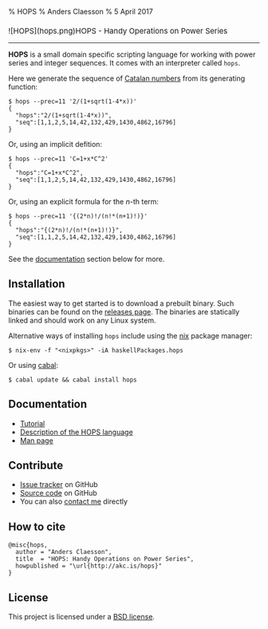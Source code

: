 % HOPS
% Anders Claesson
% 5 April 2017

<h1 style="font-weight:normal; font-size:15px;">
![HOPS](hops.png)HOPS - Handy Operations on Power Series
</h1>
<hr/>

**HOPS** is a small domain specific scripting language for working with
power series and integer sequences. It comes with an interpreter
called `hops`.

Here we generate the sequence of
[Catalan numbers](https://oeis.org/A000108) from its generating function:

```
$ hops --prec=11 '2/(1+sqrt(1-4*x))'
{
  "hops":"2/(1+sqrt(1-4*x))",
  "seq":[1,1,2,5,14,42,132,429,1430,4862,16796]
}
```

Or, using an implicit defition:

```
$ hops --prec=11 'C=1+x*C^2'
{
  "hops":"C=1+x*C^2",
  "seq":[1,1,2,5,14,42,132,429,1430,4862,16796]
}
```

Or, using an explicit formula for the *n*-th term:

```
$ hops --prec=11 '{(2*n)!/(n!*(n+1)!)}'
{
  "hops":"{(2*n)!/(n!*(n+1)!)}",
  "seq":[1,1,2,5,14,42,132,429,1430,4862,16796]
}
```

See the [documentation](#documentation) section below for more.

## Installation

The easiest way to get started is to download a prebuilt binary. Such
binaries can be found on the
[releases page](https://github.com/akc/hops/releases).
The binaries are statically linked and should work on any Linux system.

Alternative ways of installing `hops` include
using the [nix](https://nixos.org/nix/) package manager:

```
$ nix-env -f "<nixpkgs>" -iA haskellPackages.hops
```

Or using [cabal](https://www.haskell.org/cabal/):

```
$ cabal update && cabal install hops
```

## Documentation

- [Tutorial](tutorial/)
- [Description of the HOPS language](language/)
- [Man page](man/)

## Contribute

- [Issue tracker](https://github.com/akc/hops/issues) on GitHub
- [Source code](https://github.com/akc/hops) on GitHub
- You can also [contact me](http://akc.is/email/) directly

## How to cite

```
@misc{hops,
  author = "Anders Claesson",
  title  = "HOPS: Handy Operations on Power Series",
  howpublished = "\url{http://akc.is/hops}"
}
```

## License

This project is licensed under a
[BSD license](https://github.com/akc/hops/blob/master/LICENSE).
